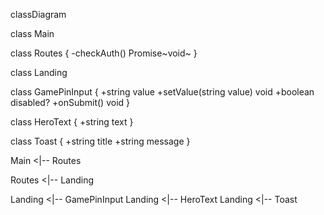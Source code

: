 classDiagram

class Main

class Routes {
-checkAuth() Promise~void~
}

class Landing

class GamePinInput {
+string value
+setValue(string value) void
+boolean disabled?
+onSubmit() void
}

class HeroText {
+string text
}

class Toast {
+string title
+string message
}

Main <|-- Routes

Routes <|-- Landing

Landing <|-- GamePinInput
Landing <|-- HeroText
Landing <|-- Toast
